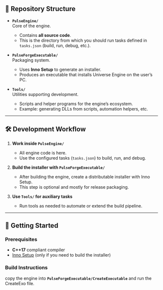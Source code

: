 ## 📂 Repository Structure

- **`PulseEngine/`**  
  Core of the engine.  
  - Contains **all source code**.  
  - This is the directory from which you should run tasks defined in `tasks.json` (build, run, debug, etc.).

- **`PulseForgeExecutable/`**  
  Packaging system.  
  - Uses **Inno Setup** to generate an installer.  
  - Produces an executable that installs Universe Engine on the user’s PC.

- **`Tools/`**  
  Utilities supporting development.  
  - Scripts and helper programs for the engine’s ecosystem.  
  - Example: generating DLLs from scripts, automation helpers, etc.  

---

## 🛠️ Development Workflow

1. **Work inside `PulseEngine/`**  
   - All engine code is here.  
   - Use the configured tasks (`tasks.json`) to build, run, and debug.

2. **Build the installer with `PulseForgeExecutable/`**  
   - After building the engine, create a distributable installer with Inno Setup.  
   - This step is optional and mostly for release packaging.

3. **Use `Tools/` for auxiliary tasks**  
   - Run tools as needed to automate or extend the build pipeline.  

---

## 🚀 Getting Started

### Prerequisites
- **C++17** compliant compiler  
- [Inno Setup](https://jrsoftware.org/isinfo.php) (only if you need to build the installer)  

### Build Instructions
copy the engine into **`PulseForgeExecutable/CreateExecutable`** and run the CreateExo file.